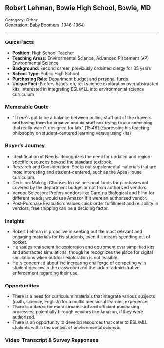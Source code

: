 ## Robert Lehman, Bowie High School, Bowie, MD

Category: Other  
Generation: Baby Boomers (1946-1964)

---

### Quick Facts
- **Position:** High School Teacher
- **Teaching Areas:** Environmental Science, Advanced Placement (AP) Environmental Science
- **Background:** Second career, previously ordained clergy for 35 years
- **School Type:** Public High School
- **Purchasing Role:** Department budget and personal funds
- **Unique Fact:** Prefers hands-on, real science exploration over abstracted kits; interested in integrating ESL/MLL into environmental science curriculum

### Memorable Quote
- "There's got to be a balance between pulling stuff out of the drawers and having them be creative and do stuff and trying to use something that really wasn't designed for lab." [15:46] (Expressing his teaching philosophy on student-centered learning versus using kits)

### Buyer’s Journey
- Identification of Needs: Recognizes the need for updated and region-specific resources beyond the standard textbook.
- Research and Consideration: Seeks out supplemental materials that are more interesting and student-centered, such as the Apes House curriculum.
- Decision-Making: Chooses to use personal funds for purchases not covered by the department budget or not from authorized vendors.
- Vendor Selection: Prefers vendors like Carolina Biological and Flinn for different needs; would use Amazon if it were an authorized vendor.
- Post-Purchase Evaluation: Values quick order fulfillment and reliability in vendors; free shipping can be a deciding factor.

### Insights
- Robert Lehman is proactive in seeking out the most relevant and engaging materials for his students, even if it means spending out of pocket.
- He values real scientific exploration and equipment over simplified kits and abstracted simulations, though he recognizes the place for digital simulations when outdoor exploration is not feasible.
- He is concerned about the increasing challenge of competing with student devices in the classroom and the lack of administrative enforcement regarding their use.

### Opportunities
- There is a need for curriculum materials that integrate various subjects (math, science, English) for a multidimensional learning experience.
- There is a desire for more streamlined and efficient purchasing processes, potentially through vendors like Amazon, if they were authorized.
- There is an opportunity to develop resources that cater to ESL/MLL students within the context of environmental science.

### Video, Transcript & Survey Responses